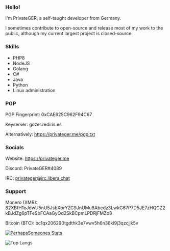 ### Hello!

I'm PrivateGER, a self-taught developer from Germany.

I sometimes contribute to open-source and release most of my work to the public, although my current largest project is closed-source.

### Skills
- PHP8
- NodeJS
- Golang
- C#
- Java
- Python
- Linux administration

### PGP
PGP Fingerprint: 0xCAE625C962F94C67

Keyserver: gozer.rediris.es

Alternatively: https://privateger.me/pgp.txt

### Socials
Website: https://privateger.me

Discord: PrivateGER#4089

IRC: privateger@irc.libera.chat

### Support
Monero (XMR): 82XBfH1oJdwU5nU5JsbXbrYZC9JnUMu8Abedz3LwkG67P7D5JE7zHQGZ2kBJdZg6pTFeSbFCAaGyQd2SkBCpmLPDRjFMZo8

Bitcoin (BTC): bc1qx206290tgdthk3e7vwv5h6n38kl9j3qzcjjk5v



[![PerhapsSomeones Stats](https://github-readme-stats.vercel.app/api?username=PrivateGER)](https://github.com/anuraghazra/github-readme-stats)

![Top Langs](https://wakatime.com/share/@eba00807-4c6b-484a-a80c-65f04e9b8ef3/25ea8f93-acec-45c9-b3cd-c147f24b892b.svg)
